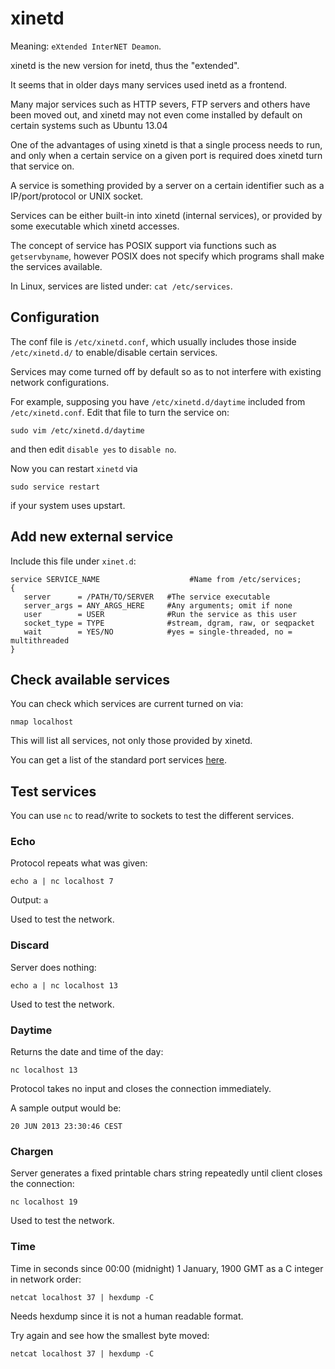 # xinetd

Meaning: `eXtended InterNET Deamon`.

xinetd is the new version for inetd, thus the "extended".

It seems that in older days many services used inetd as a frontend.

Many major services such as HTTP severs, FTP servers and others have been moved out, and xinetd may not even come installed by default on certain systems such as Ubuntu 13.04

One of the advantages of using xinetd is that a single process needs to run, and only when a certain service on a given port is required does xinetd turn that service on.

A service is something provided by a server on a certain identifier such as a IP/port/protocol or UNIX socket.

Services can be either built-in into xinetd (internal services), or provided by some executable which xinetd accesses.

The concept of service has POSIX support via functions such as `getservbyname`, however POSIX does not specify which programs shall make the services available.

In Linux, services are listed under: `cat /etc/services`.

## Configuration

The conf file is `/etc/xinetd.conf`, which usually includes those inside `/etc/xinetd.d/` to enable/disable certain services.

Services may come turned off by default so as to not interfere with existing network configurations.

For example, supposing you have `/etc/xinetd.d/daytime` included from `/etc/xinetd.conf`. Edit that file to turn the service on:

    sudo vim /etc/xinetd.d/daytime

and then edit `disable yes` to `disable no`.

Now you can restart `xinetd` via

    sudo service restart

if your system uses upstart.

## Add new external service

Include this file under `xinet.d`:

    service SERVICE_NAME                    #Name from /etc/services;
    {
       server      = /PATH/TO/SERVER   #The service executable
       server_args = ANY_ARGS_HERE     #Any arguments; omit if none
       user        = USER              #Run the service as this user
       socket_type = TYPE              #stream, dgram, raw, or seqpacket
       wait        = YES/NO            #yes = single-threaded, no = multithreaded
    }

## Check available services

You can check which services are current turned on via:

    nmap localhost

This will list all services, not only those provided by xinetd.

You can get a list of the standard port services [here](http://en.wikipedia.org/wiki/List_of_TCP_and_UDP_port_numbers).

## Test services

You can use `nc` to read/write to sockets to test the different services.

### Echo

Protocol repeats what was given:

    echo a | nc localhost 7

Output: `a`

Used to test the network.

### Discard

Server does nothing:

    echo a | nc localhost 13

Used to test the network.

### Daytime

Returns the date and time of the day:

    nc localhost 13

Protocol takes no input and closes the connection immediately.

A sample output would be:

    20 JUN 2013 23:30:46 CEST

### Chargen

Server generates a fixed printable chars string repeatedly until client closes the connection:

    nc localhost 19

Used to test the network.

### Time

Time in seconds since 00:00 (midnight) 1 January, 1900 GMT as a C integer in network order:

    netcat localhost 37 | hexdump -C

Needs hexdump since it is not a human readable format.

Try again and see how the smallest byte moved:

    netcat localhost 37 | hexdump -C
